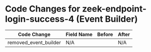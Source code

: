 # Code Changes for zeek-endpoint-login-success-4 (Event Builder)

| Code Change | Field Name | Before | After |
|-------------|------------|--------|-------|
| removed_event_builder | N/A |  | N/A |